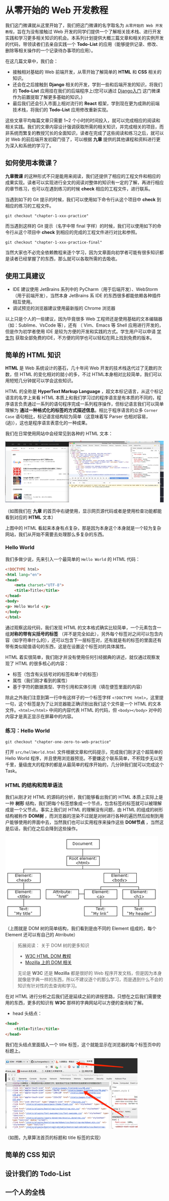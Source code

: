 # 从零开始的 Web 开发教程

我们这门微课就从这里开始了，我们把这门微课的名字取名为 `从零开始的 Web 开发教程`，旨在为没有接触过 Web 开发的同学们提供一个了解相关技术栈、进行开发实践和学习更多相关知识的机会。本系列计划提供大概三篇文章和相关的实例开发的代码，带领读者们去亲自实践一个 **Todo-List** 的应用（能够提供记录、修改、删除等相关操作的一个记录待办事项的应用）。

在这几篇文章中，我们会：

* 接触相对基础的 Web 前端开发，从零开始了解简单的 **HTML** 和 **CSS** 相关的知识。
* 还会在之后接触到 **Django** 相关的开发，学到一些和后端开发的知识，将我们的 **Todo-List** 应用挂在我们的后端程序上(您可以通过 [Django入门]() 这门微课作为前置提取了解更多基础的知识。)
* 最后我们还会引入市面上相对流行的 **React** 框架，学到现在更为成熟的前端技术栈，将我们的 **Todo-List** 应用修改重新实现。

这些文章平均每篇文章只需要 1~2 个小时的时间投入，就可以完成相应的阅读和相关实践。我们的文章内容设计强调获取所需的相关知识，并完成相关的项目，而非系统而繁复的教授冗长的全面知识，读者在完成了这些阅读和练习之后，就可以对 Web 的前后端开发初窥门径了，可以根据 **九章** 提供的其他课程和资料进行更为深入和系统的学习了。

## 如何使用本微课？

**九章微课** 的这种形式不只是能用来阅读，我们还提供了相应的工程文件和相应的成果实现。读者可以实现进行全文的阅读对整体的知识有一定的了解，再进行相应的章节练习，也可以在遇到练习的时候 **check** 相应的工程文件，进行联系。

当遇到如下的 Git 提示的时候，我们可以使用如下命令行从这个项目中 **check** 到相应的练习的工程文件。

``` shell
git checkout "chapter-1-xxx-practice"
```

而当遇到这样的 Git 提示（名字中带 final 字样）的时候，我们可以使用如下的命令行从这个项目中 **check** 到相应的完成的工程文件进行对比和参照。

``` shell
git checkout "chapter-1-xxx-practice-final"
```

当然大家也不必完全依赖教程来逐个学习，因为文章面向初学者可能有很多知识都是读者已经掌握了的东西，那么就可以各取所需的去吸收。

## 使用工具建议

* IDE 建议使用 JetBrains 系列中的 PyCharm（用于后端开发）、WebStorm（用于前端开发），当然本身 JetBrains 系 IDE 的东西很多都能依赖各种插件相互使用。
* 调试预览的浏览器建议使用最新版的 Chrome 浏览器

以上只是个人的一些建议，因为毕竟很多 Web 工程师还是使用基础的文本编辑器（如：Sublime、VsCode 等），还有 （ Vim、Emacs 等 Shell 应用进行开发的，但是作为初学者使用 IDE 是较为方便的开发和实践的方式。学生用户可以申请 [学生包]() 获取全部免费的IDE，不方便的同学也可以轻松在网上找到免费的版本。

## 简单的 HTML 知识

**HTML** 是 Web 系统设计的基石，几十年间 Web 开发的技术栈迭代过了无数的次数，但 HTML 的变化相对的就小的多，不过 HTML本身相对比较简单，我们可以用短短几分钟就可以学会这些知识。

HTML 的全称是 **HyperText Markup Language** ，超文本标记语言，从这个标记语言的名字上来看 HTML 本质上和我们学习过的程序语言是有本质的不同的，程序语言负责通过一系列的语句程序完成一系列程序操作，但标记语言我们可以简单理解为 **通过一种格式化的标签的方式描述信息**。相比于程序语言的众多 `Corner Case` 语句相比，标记语言结构较为简单（这意味着写 Parser 也相对容易，(逃)），这也是程序语言表意化的一种成果。

我们在日常使用网站中会经常见到各种的 HTML 文本：

![html-in-daily-life](chapter_1_zero_to_web/html-in-daily-life.png)

（如图我们在 **九章** 的首页中右键使用，显示网页源代码或者是使用检查功能都能看到对应的 **HTML** 文本）

上图中的 HTML 看起来本身有点复杂，那是因为本身这个本身就是一个较为复杂网站，我们从开始不需要去处理那么多复杂的东西。

### Hello World

我们多做少说，先来引入一个最简单的 `Hello World` 的 HTML 代码：

``` html
<!DOCTYPE html>
<html lang="en">
<head>
    <meta charset="UTF-8">
    <title>Title</title>
</head>
<body>
<p> Hello World </p>
</body>
</html>
```

通过观察这段代码，我们发现 HTML 的文本格式确实比较简单，一个元素包含一组**对称的带有尖括号的标签** （并不是完全如此），另外每个标签对之间可以包含内容（如字符串什么的），还可以包含下一层标签对，还有就是有的标签的里面还有带有类似赋值语句的东西，这是在设置这个标签对的具体属性。

HTML 着实很简单，我们刚才并没有使用任何引经据典的讲述，就仅通过观察发现了 HTML 的很多核心的内容：

* 标签（包含有尖括号对的标签和单个的标签）
* 属性（我们刚才看到的属性）
* 基于字符的数据类型、字符引用和实体引用（填在便签里面的内容）

除此之外我们注意到第一行中有这样子的一个标签字样 `<!DOCTYPE html>`，这里提一句，这个标签是为了让浏览器能正确识别出我们这个文件是一个 HTML 的文本文件。`<html></html>` 中间的内容代表 HTML 的代码，但 `<body></body>` 对中的内容才是真正显示在屏幕中的内容。

### 练习：Hello World

``` shell
git checkout "chapter-one-zero-to-web-practice"
```

打开 `src/hellWorld.html` 文件根据文章和代码提示，完成我们刚才这个超简单的 Hello World 程序，并且使用浏览器预览。不要嫌这个联系简单，不积跬步无以至千里，量级庞大的程序的都是从最简单的程序开始的，几分钟我们就可以完成这个 Task。

### HTML 的结构和简单语法

我们从刚才对 HTML 的源码的分析，我们能够看出我们的 HTML 本质上实际上是一种 **树形** 结构，我们把每个标签想象成一个节点，包含标签的标签就可以被理解成是一个父节点。事实上我们对 HTML 的理解没有问题，由 HTML 的组成的树形结构被称作 **DOM树** ，而浏览器的渲染不过就是对树进行各种的遍历然后绘制到用户能够使用的界面中去，当然我们也可以实用程序来操作这些 **DOM节点** ，当然这是后话，我们在之后会降到这些操作。

![dom-tree](chapter_1_zero_to_web/dom-tree.gif)

（上图就是 DOM 树的简单结构，我们看到是由不同的 Element 组成的，每个 Element 还可以有自己的 Atrribute）

> 拓展阅读： 关于 DOM 树的更多知识
>
> * [W3C HTML DOM 教程](http://www.w3school.com.cn/htmldom/)
> * [Mozilla 上的 DOM 相关](https://developer.mozilla.org/zh-CN/docs/Glossary/DOM)
>
> 无论是 **W3C** 还是 **Mozilla** 都是很好的 Web 程序开发文档，但是因为本身就像是字典一样的东西，所以不建议逐个的那么学习，而是遇到什么不会的知识有针对性的去查询和学习。

在对 HTML 进行分析之后我们还是延续之前的讲授思路，只想在之后我们需要使用的东西，更多的知识有 **W3C** 那样的字典网站可以方便的查询和了解。

* head 头结点：

``` html
<head>
    <title>Title</title>
</head>
```

我们在头结点里面插入一个 title 标签，这个就能显示在浏览器的每个标签页中的标题上。

![header](chapter_1_zero_to_web/header-learn.png)

（如图，九章算法首页的标题和 title 标签的实现）

## 简单的 CSS 知识







## 设计我们的 Todo-List





## 一个人的全栈





## 